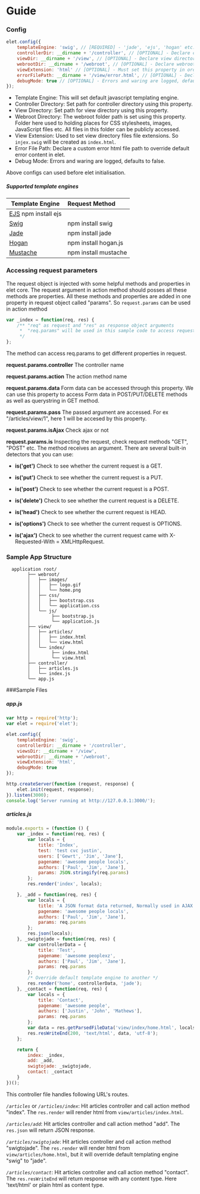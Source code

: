 Guide
=====

### Config

```javascript
elet.config({
    templateEngine: 'swig', // [REQUIRED] - 'jade', 'ejs', 'hogan' etc. No Defaults settings
    controllerDir: __dirname + '/controller', // [OPTIONAL] - Declare controller directory, defaults to "/controller"
    viewDir: __dirname + '/view', // [OPTIONAL] - Declare view directory, defaults to "/view"
    webrootDir: __dirname + '/webroot', // [OPTIONAL] - Declare webroot directory, defaults to "/webroot"
    viewExtension: 'html' // [OPTIONAL] - Must set this property in order to use html extension in view files instead of 'swig' or 'ejs' extension.
    errorFilePath: __dirname + '/view/error.html', // [OPTIONAL] - Declare a custom error html file to override default error content
    debugMode: true // [OPTIONAL] - Errors and waring are logged, defaults to false
});
```

* Template Engine: This will set default javascript templating engine.
* Controller Directory: Set path for controller directory using this property.
* View Directory: Set path for view directory using this property.
* Webroot Directory: The webroot folder path is set using this property. Folder here used to holding places for
 CSS stylesheets, images, JavaScript files etc. All files in this folder can be publicly accessed.
* View Extension: Used to set view directory files file extensions. So `injex.swig` will be created as `index.html`.
* Error File Path: Declare a custom error html file path to override default error content in elet.
* Debug Mode: Errors and waring are logged, defaults to false.

Above configs can used before elet initialisation.

##### Supported template engines

| Template Engine    |  Request Method                |
|------------------------------|:------------------------------|
| [EJS](http://ejs.co/)    npm install ejs                           |
| [Swig](http://paularmstrong.github.io/swig)     | npm install swig                          |
| [Jade](http://jade-lang.com/) | npm install jade                      |
| [Hogan](http://twitter.github.io/hogan.js/)  | npm install hogan.js                     |
| [Mustache](http://mustache.github.io/)  | npm install mustache                     |


### Accessing request parameters

The request object is injected with some helpful methods and properties in elet core. The request argument in action
method should posses all these methods are properties. All these methods and properties are added in one property in
request object called "params". So `request.params` can be used in action method
```javascript
var _index = function(req, res) {
    /** "req" as request and "res" as response object arguments
     *  "req.params" will be used in this sample code to access request parameters
     */
};
```
The method can access req.params to get different properties in request.


**request.params.controller** The controller name

**request.params.action** The action method name

**request.params.data** Form data can be accessed through this property. We can use this property to access
 Form data in POST/PUT/DELETE methods as well as querystring in GET method.

**request.params.pass** The passed argument are accessed. For ex "/articles/view/1", here 1 will be accesed by this property.

**request.params.isAjax** Check ajax or not

**request.params.is** Inspecting the request, check request methods "GET", "POST" etc. The method receives an argument.
There are several built-in detectors that you can use:

* **is('get')** Check to see whether the current request is a GET.

* **is('put')** Check to see whether the current request is a PUT.

* **is('post')** Check to see whether the current request is a POST.

* **is('delete')** Check to see whether the current request is a DELETE.

* **is('head')** Check to see whether the current request is HEAD.

* **is('options')** Check to see whether the current request is OPTIONS.

* **is('ajax')** Check to see whether the current request came with X-Requested-With = XMLHttpRequest.


### Sample App Structure
```
  application root/
        ├── webroot/
        │   ├── images/
        │   │   ├── logo.gif
        │   │   └── home.png
        │   ├── css/
        │   │   ├── bootstrap.css
        │   │   └── application.css
        │   └── js/
        │        ├── bootstrap.js
        │        └── application.js
        ├── view/
        │   ├── articles/
        │   │   ├── index.html
        │   │   └── view.html
        │   └── index/
        │        ├── index.html
        │        └── view.html
        ├── controller/
        │   ├── articles.js
        │   └── index.js
        └── app.js
```

###Sample Files
##### app.js
```javascript
var http = require('http');
var elet = require('elet');

elet.config({
    templateEngine: 'swig',
    controllerDir: __dirname + '/controller',
    viewsDir: __dirname + '/view',
    webrootDir: __dirname + '/webroot',
    viewExtension: 'html',
    debugMode: true
});

http.createServer(function (request, response) {
    elet.init(request, response);
}).listen(3000);
console.log('Server running at http://127.0.0.1:3000/');
```

##### articles.js
```javascript
module.exports = (function () {
    var _index = function(req, res) {
        var locals = {
            title: 'Index',
            test: 'test cvc justin',
            users: ['Gewrt', 'Jim', 'Jane'],
            pagename: 'awesome people locals',
            authors: ['Paul', 'Jim', 'Jane'],
            params: JSON.stringify(req.params)
        };
        res.render('index', locals);

    }, _add = function(req, res) {
        var locals = {
            title: 'A JSON format data returned, Normally used in AJAX response data',
            pagename: 'awesome people locals',
            authors: ['Paul', 'Jim', 'Jane'],
            params: req.params
        };
		res.json(locals);
    }, _swigtojade = function(req, res) {
        var controllerData = {
            title: 'Test',
            pagename: 'awesome peoplexz',
            authors: ['Paul', 'Jim', 'Jane'],
            params: req.params
        };
        /* Override default template engine to another */
        res.render('home', controllerData, 'jade');
    }, _contact = function(req, res) {
        var locals = {
            title: 'Contact',
            pagename: 'awesome people',
            authors: ['Justin', 'John', 'Mathews'],
            params: req.params
        };
        var data = res.getParsedFileData('view/index/home.html', locals);
        res.resWriteEnd(200, 'text/html', data, 'utf-8');
    };

    return {
        index: _index,
        add: _add,
        swigtojade: _swigtojade,
        contact: _contact
    }
})();
```
This controller file handles following URL's routes.

 _`/articles`_ or _`/articles/index`_:   Hit articles controller and call action method "index". The `res.render` will render html from `view/articles/index.html`.
 
 _`/articles/add`_:   Hit articles controller and call action method "add". The `res.json` will return JSON response.

 _`/articles/swigtojade`_:   Hit articles controller and call action method "swigtojade". The `res.render` will render
  html from `view/articles/home.html`, but it will override default templating engine "swig" to "jade".

 _`/articles/contact`_:  Hit articles controller and call action method "contact". The `res.resWriteEnd` will return response with any content type. Here 'text/html' or plain html as content type.
